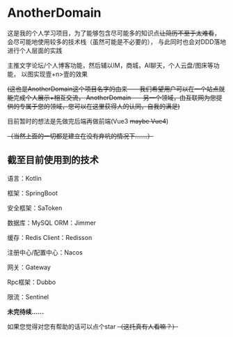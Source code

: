 # AnotherDomain

这是我的个人学习项目，为了能够包含尽可能多的知识点~~让简历不至于太难看~~，
会尽可能地使用较多的技术栈（虽然可能是不必要的），
与此同时也会对DDD落地进行个人层面的实践

主推文字论坛/个人博客功能，然后辅以IM，商城，AI聊天，个人云盘/图床等功能，
以图实现壹+n>壹的效果

~~(这也是AnotherDomain这个项目名字的由来——我们希望用户可以在一个站点就能完成个人展示+相互交流，
AnotherDomain——另一个领域，由互联网为您提供的专属于您的领域，您可以在这里获得人的认同，自我的满足)~~

目前暂时的想法是先做完后端再做前端(Vue3 ~~maybe Vue4~~)

~~（当然上面的一切都是建立在没有弃坑的情况下.......）~~

## 截至目前使用到的技术

语言：Kotlin

框架：SpringBoot

安全框架：SaToken

数据库：MySQL ORM：Jimmer

缓存：Redis Client：Redisson

注册中心/配置中心：Nacos

网关：Gateway

Rpc框架：Dubbo

限流：Sentinel

**未完待续......**

如果您觉得对您有帮助的话可以点个star
~~（这托真有人看嘛？）~~